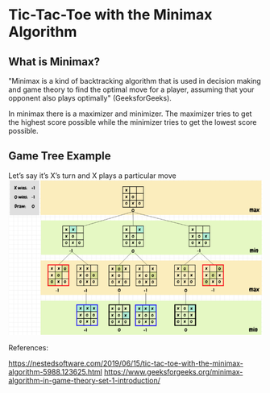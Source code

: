 <h1>Tic-Tac-Toe with the Minimax Algorithm </h1>

<h2> What is Minimax?</h2>
  
"Minimax is a kind of backtracking algorithm that is used in decision making and game theory to find the optimal move for a player, assuming that your opponent also plays optimally" (GeeksforGeeks).

In minimax there is a maximizer and minimizer. The maximizer tries to get the highest score possible while the minimizer tries to get the lowest score possible.


<h2> Game Tree Example </h2>
  
Let’s say it’s X’s turn and X plays a particular move
![GitHub Logo](/minimax_tree.png)

References:

https://nestedsoftware.com/2019/06/15/tic-tac-toe-with-the-minimax-algorithm-5988.123625.html
https://www.geeksforgeeks.org/minimax-algorithm-in-game-theory-set-1-introduction/
